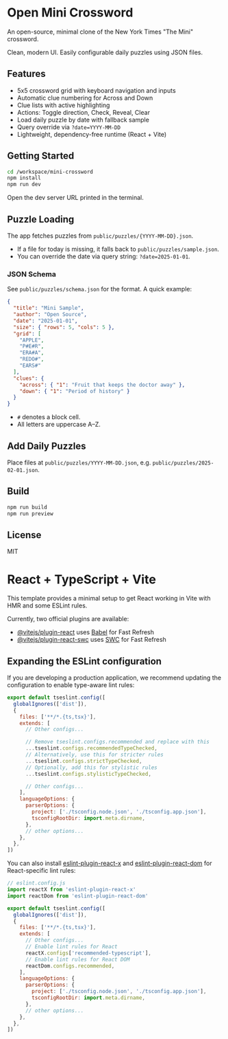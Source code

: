 # Open Mini Crossword

An open-source, minimal clone of the New York Times "The Mini" crossword.

Clean, modern UI. Easily configurable daily puzzles using JSON files.

## Features

- 5x5 crossword grid with keyboard navigation and inputs
- Automatic clue numbering for Across and Down
- Clue lists with active highlighting
- Actions: Toggle direction, Check, Reveal, Clear
- Load daily puzzle by date with fallback sample
- Query override via `?date=YYYY-MM-DD`
- Lightweight, dependency-free runtime (React + Vite)

## Getting Started

```bash
cd /workspace/mini-crossword
npm install
npm run dev
```

Open the dev server URL printed in the terminal.

## Puzzle Loading

The app fetches puzzles from `public/puzzles/{YYYY-MM-DD}.json`.

- If a file for today is missing, it falls back to `public/puzzles/sample.json`.
- You can override the date via query string: `?date=2025-01-01`.

### JSON Schema

See `public/puzzles/schema.json` for the format. A quick example:

```json
{
  "title": "Mini Sample",
  "author": "Open Source",
  "date": "2025-01-01",
  "size": { "rows": 5, "cols": 5 },
  "grid": [
    "APPLE",
    "P#E#R",
    "ERA#A",
    "REDO#",
    "EARS#"
  ],
  "clues": {
    "across": { "1": "Fruit that keeps the doctor away" },
    "down": { "1": "Period of history" }
  }
}
```

- `#` denotes a block cell.
- All letters are uppercase A–Z.

## Add Daily Puzzles

Place files at `public/puzzles/YYYY-MM-DD.json`, e.g. `public/puzzles/2025-02-01.json`.

## Build

```bash
npm run build
npm run preview
```

## License

MIT

# React + TypeScript + Vite

This template provides a minimal setup to get React working in Vite with HMR and some ESLint rules.

Currently, two official plugins are available:

- [@vitejs/plugin-react](https://github.com/vitejs/vite-plugin-react/blob/main/packages/plugin-react) uses [Babel](https://babeljs.io/) for Fast Refresh
- [@vitejs/plugin-react-swc](https://github.com/vitejs/vite-plugin-react/blob/main/packages/plugin-react-swc) uses [SWC](https://swc.rs/) for Fast Refresh

## Expanding the ESLint configuration

If you are developing a production application, we recommend updating the configuration to enable type-aware lint rules:

```js
export default tseslint.config([
  globalIgnores(['dist']),
  {
    files: ['**/*.{ts,tsx}'],
    extends: [
      // Other configs...

      // Remove tseslint.configs.recommended and replace with this
      ...tseslint.configs.recommendedTypeChecked,
      // Alternatively, use this for stricter rules
      ...tseslint.configs.strictTypeChecked,
      // Optionally, add this for stylistic rules
      ...tseslint.configs.stylisticTypeChecked,

      // Other configs...
    ],
    languageOptions: {
      parserOptions: {
        project: ['./tsconfig.node.json', './tsconfig.app.json'],
        tsconfigRootDir: import.meta.dirname,
      },
      // other options...
    },
  },
])
```

You can also install [eslint-plugin-react-x](https://github.com/Rel1cx/eslint-react/tree/main/packages/plugins/eslint-plugin-react-x) and [eslint-plugin-react-dom](https://github.com/Rel1cx/eslint-react/tree/main/packages/plugins/eslint-plugin-react-dom) for React-specific lint rules:

```js
// eslint.config.js
import reactX from 'eslint-plugin-react-x'
import reactDom from 'eslint-plugin-react-dom'

export default tseslint.config([
  globalIgnores(['dist']),
  {
    files: ['**/*.{ts,tsx}'],
    extends: [
      // Other configs...
      // Enable lint rules for React
      reactX.configs['recommended-typescript'],
      // Enable lint rules for React DOM
      reactDom.configs.recommended,
    ],
    languageOptions: {
      parserOptions: {
        project: ['./tsconfig.node.json', './tsconfig.app.json'],
        tsconfigRootDir: import.meta.dirname,
      },
      // other options...
    },
  },
])
```
